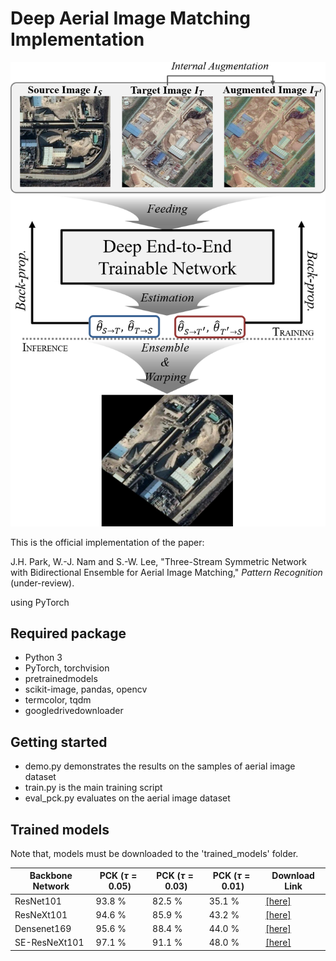 # Deep Aerial Image Matching Implementation

![](overview_figure.png)

This is the official implementation of the paper: 

J.H. Park, W.-J. Nam and S.-W. Lee, "Three-Stream Symmetric Network with Bidirectional Ensemble for Aerial Image Matching," *Pattern Recognition* (under-review).

using PyTorch 
## Required package ###
  - Python 3
  - PyTorch, torchvision
  - pretrainedmodels
  - scikit-image, pandas, opencv
  - termcolor, tqdm
  - googledrivedownloader

## Getting started ###
  - demo.py demonstrates the results on the samples of aerial image dataset
  - train.py is the main training script
  - eval_pck.py evaluates on the aerial image dataset

## Trained models ###

Note that, models must be downloaded to the 'trained_models' folder.

| Backbone Network | PCK ($\tau=0.05$) | PCK ($\tau=0.03$) | PCK ($\tau=0.01$) | Download Link                                                |
| ---------------- | ----------------- | ----------------- | ----------------- | ------------------------------------------------------------ |
| ResNet101        | 93.8 %            | 82.5 %            | 35.1 %            | [[here]](https://docs.google.com/uc?id=1lM3PF2yRw1RmYTYUQ24L8rcaX4hRFFfa) |
| ResNeXt101       | 94.6 %            | 85.9 %            | 43.2 %            | [[here]](https://docs.google.com/uc?id=1FjqjbU1CDgoITnAzf6fqvW1tHYS4kHKZ) |
| Densenet169      | 95.6 %            | 88.4 %            | 44.0 %            | [[here]](https://docs.google.com/uc?id=1DsAdFOUpqZDLwONtcTe3NE4ZWtwZquOK) |
| SE-ResNeXt101    | 97.1 %            | 91.1 %            | 48.0 %            | [[here]](https://docs.google.com/uc?id=1vTj9Kk7bQPEOKwtm_TE3gqqcPyuv-x3i) |

